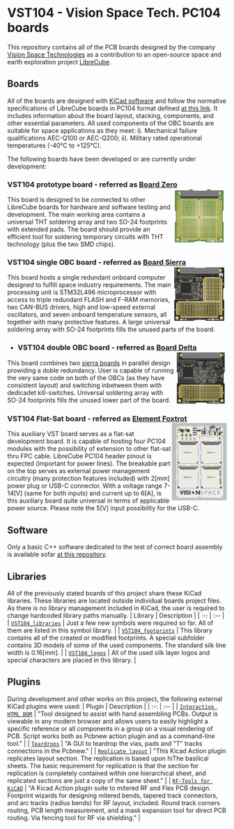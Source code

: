 # VST104 - Vision Space Tech. PC104 boards
This repository contains all of the PCB boards designed by the company [Vision Space Technologies](https://www.visionspace.com/) as a contribution to an open-source space and earth exploration project [LibreCube](https://librecube.org/). 

## Boards
All of the boards are designed with [KiCad software](https://kicad-pcb.org/) and follow the normative specifications of LibreCube boards in PC104 format defined [at this link](https://wiki.librecube.org/index.php?title=LibreCube_Board_Specification). It includes information about the board layout, stacking, components, and other essential parameters. All used components of the OBC boards are suitable for space applications as they meet: i). Mechanical failure qualifications AEC-Q100 or AEC-Q200; ii). Military rated operational temperatures (-40°C to +125°C).

The following boards have been developed or are currently under development:

### VST104 prototype board - referred as [Board Zero](https://github.com/visionspacetec/VST104-Zero) <img align="right" src="https://github.com/visionspacetec/VST104-Zero/blob/main/gallery/top.png?raw=true" width=25%/>
This board is designed to be connected to other LibreCube boards for hardware and software testing and development. The main working area contains a universal THT soldering array and two SO-24 footprints with extended pads. The board should provide an efficient tool for soldering temporary circuits with THT technology (plus the two SMD chips).
<br clear="right"/>

### VST104 single OBC board - referred as [Board Sierra](https://github.com/visionspacetec/VST104-Sierra) <img align="right" src="https://github.com/visionspacetec/VST104-Sierra/blob/main/gallery/3Dexport/top.png?raw=true" width=25%/>
This board hosts a single redundant onboard computer designed to fulfill space industry requirements. The main processing unit is STM32L496 microprocessor with access to triple redundant FLASH and F-RAM memories, two CAN-BUS drivers, high and low-speed external oscillators, and seven onboard temperature sensors, all together with many protective features. A large universal soldering array with SO-24 footprints fills the unused parts of the board.
<br clear="right"/>

- ### VST104 double OBC board - referred as [Board Delta](https://github.com/visionspacetec/VST104-Sierra) <img align="right" src="https://github.com/visionspacetec/VST104-Delta/blob/main/gallery/3Dexport/top.png?raw=true" width=25%/>
This board combines two [sierra boards](./board_delta) in parallel design prowiding a doble redundancy. User is capable of running the very same code on both of the OBCs (as they have consistent layout) and switching inbetween them with dedicadet kill-switches. Universal soldering array with SO-24 footprints fills the unused lower part of the board.
<br clear="right"/>

### VST104 Flat-Sat board - referred as [Element Foxtrot](https://github.com/visionspacetec/VST104-Sierra) <img align="right" src="https://github.com/visionspacetec/VST104-Foxtrot/blob/main/gallery/3Dexport/top.png?raw=true" width=25%/>
This auxiliary VST board serves as a flat-sat development board.  It is capable of hosting four PC104 modules with the possibility of extension to other flat-sat thru FPC cable. LibreCube PC104 header pinout is expected (important for power lines). The breakable part on the top serves as external power management circuitry (many protection features included) with 2[mm] power plug or USB-C connector. With a voltage range 7-14[V] (same for both inputs) and current up to 6[A], is this auxiliary board quite universal in terms of applicable power source. Please note the 5[V] input possibility for the USB-C.
<br clear="right"/>

## Software
Only a basic  C++ software dedicated to the test of correct board assembly is available sofar [at this repository](https://github.com/visionspacetec/VST104-Testing).

## Libraries
All of the previously stated boards of this project share these KiCad libraries. These libraries are located outside individual boards project files. As there is no library management included in KiCad, the user is required to change hardcoded library paths manually.
| Library | Description |
| :-: | :-- |
| [`VST104_libraries`](https://github.com/visionspacetec/VST104-Libraries)  | Just a few new symbols were required so far. All of them are listed in this symbol library. |
| [`VST104_footprints`](https://github.com/visionspacetec/VST104-Libraries) |  This library contains all of the created or modified footprints. A special subfolder contains 3D models of some of the used components. The standard silk line width is 0.16[mm]. |
| [`VST104_logos`](https://github.com/visionspacetec/VST104-Libraries) |  All of the used silk layer logos and special characters are placed in this library. |

## Plugins
During development and other works on this project, the following external KiCad plugins were used:
| Plugin | Description |
| :-: | :-- |
| [`Interactive HTML BOM`](https://github.com/openscopeproject/InteractiveHtmlBom) | "Tool designed to assist with hand assembling PCBs. Output is viewable in any modern browser and allows users to easily highlight a specific reference or all components in a group on a visual rendering of PCB. Script works both as Pcbnew action plugin and as a command-line tool."  |
| [`Teardrops`](https://github.com/NilujePerchut/kicad_scripts/tree/master/teardrops) | "A GUI to teardrop the vias, pads and "T" tracks connections in the Pcbnew." |
| [`Replicate layout`](https://github.com/MitjaNemec/Kicad_action_plugins) | "This Kicad Action plugin replicates layout section. The replication is based upon hiThe basilical sheets. The basic requirement for replication is that the section for replication is completely contained within one hierarchical sheet, and replicated sections are just a copy of the same sheet." |
| [`RF-Tools for KiCAD`](https://github.com/easyw/RF-toolsPCBCAD) | "A Kicad Action plugin suite to mitered RF and Flex PCB design. Footprint wizards for designing mitered bends, tapered track connectors, and arc tracks (radius bends) for RF layout, included. Round track corners routing, PCB length measurement, and a mask expansion tool for direct PCB routing. Via fencing tool for RF via shielding." |
